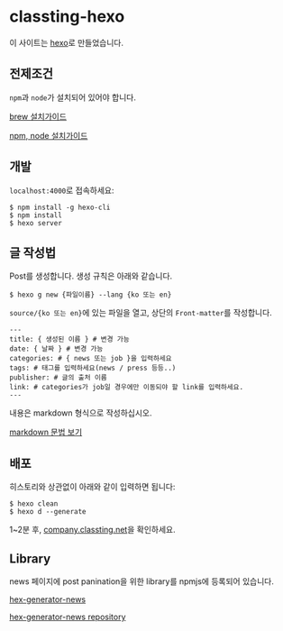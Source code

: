 # classting-hexo

이 사이트는 [hexo](http://hexo.io/)로 만들었습니다.

## 전제조건

`npm`과 `node`가 설치되어 있어야 합니다.

[brew 설치가이드](https://brew.sh/)

[npm, node 설치가이드](http://hochulshin.com/node-install-osx/)


## 개발

`localhost:4000`로 접속하세요:

```
$ npm install -g hexo-cli
$ npm install
$ hexo server
```


## 글 작성법

Post를 생성합니다.
생성 규칙은 아래와 같습니다.

```
$ hexo g new {파일이름} --lang {ko 또는 en}
```

`source/{ko 또는 en}`에 있는 파일을 열고, 상단의 `Front-matter`를 작성합니다.

```
---
title: { 생성된 이름 } # 변경 가능
date: { 날짜 } # 변경 가능
categories: # { news 또는 job }을 입력하세요
tags: # 태그를 입력하세요(news / press 등등..)
publisher: # 글의 출처 이름
link: # categories가 job일 경우에만 이동되야 할 link를 입력하세요.
---

```

내용은 markdown 형식으로 작성하십시오.

[markdown 문법 보기](https://gist.github.com/ihoneymon/652be052a0727ad59601)


## 배포

히스토리와 상관없이 아래와 같이 입력하면 됩니다:

```
$ hexo clean
$ hexo d --generate
```

1~2분 후, [company.classting.net](https://compnay.classting.net)을 확인하세요.


## Library

news 페이지에 post panination을 위한 library를 npmjs에 등록되어 있습니다.

[hex-generator-news](https://www.npmjs.com/package/hexo-generator-news)

[hex-generator-news repository](https://github.com/classtinginc/hexo-generator-news)

